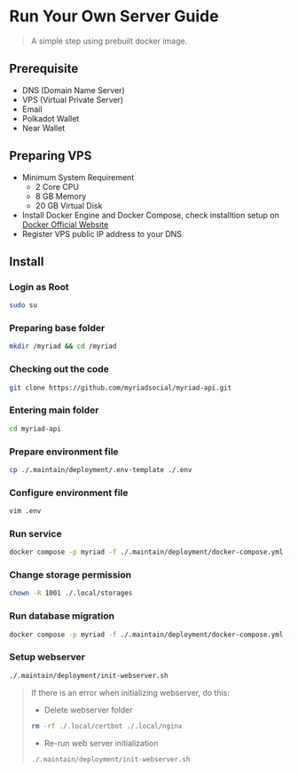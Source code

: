 # Run Your Own Server Guide

> A simple step using prebuilt docker image.

## Prerequisite
- DNS (Domain Name Server)
- VPS (Virtual Private Server)
- Email
- Polkadot Wallet
- Near Wallet

## Preparing VPS
- Minimum System Requirement
    - 2 Core CPU
    - 8 GB Memory
    - 20 GB Virtual Disk
- Install Docker Engine and Docker Compose, check installtion setup on [Docker Official Website](https://docs.docker.com/engine/install/debian)
- Register VPS public IP address to your DNS

## Install
### Login as Root
```bash
sudo su
```
### Preparing base folder
```bash
mkdir /myriad && cd /myriad
```
### Checking out the code
```bash
git clone https://github.com/myriadsocial/myriad-api.git
```
### Entering main folder
```bash
cd myriad-api
```
### Prepare environment file
```bash
cp ./.maintain/deployment/.env-template ./.env
```
### Configure environment file
```bash
vim .env
```
### Run service
```bash
docker compose -p myriad -f ./.maintain/deployment/docker-compose.yml --env-file ./.env --profile webserver up -d
```
### Change storage permission
```bash
chown -R 1001 ./.local/storages
```
### Run database migration
```bash
docker compose -p myriad -f ./.maintain/deployment/docker-compose.yml --env-file ./.env run --rm db_migration --rebuild --environment mainnet
```
### Setup webserver
```bash
./.maintain/deployment/init-webserver.sh
```
> If there is an error when initializing webserver, do this:
>- Delete webserver folder
>```bash
>rm -rf ./.local/certbot ./.local/nginx
>```
>- Re-run web server initialization
>```bash
>./.maintain/deployment/init-webserver.sh
>```
